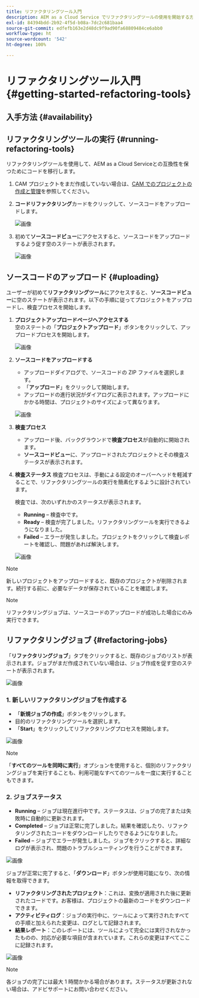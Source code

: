 ```yaml
---
title: リファクタリングツール入門
description: AEM as a Cloud Service でリファクタリングツールの使用を開始する方法について学ぶ
exl-id: 84394bdd-2b92-4f5d-b08a-7dc2c681baa4
source-git-commit: edfefb163e2d48dc9f9ad90fa68809484ce6abb0
workflow-type: ht
source-wordcount: '542'
ht-degree: 100%

---
```


# リファクタリングツール入門 {#getting-started-refactoring-tools}

## 入手方法 {#availability}

<!-- Alexandru: duplicate contextualhelp id, drafting this for now

>[!CONTEXTUALHELP]
>id="aemcloud_rs_upload"
>title="Download"
>additional-url="https://experienceleague.adobe.com/docs/experience-manager-cloud-service/content/release-notes/release-notes/release-notes-current.html?lang=ja" text="Release Notes"
>additional-url="https://experience.adobe.com/#/downloads/content/software-distribution/en/aemcloud.html" text="Software Distribution Portal"

-->

## リファクタリングツールの実行 {#running-refactoring-tools}

リファクタリングツールを使用して、AEM as a Cloud Serviceとの互換性を保つためにコードを移行します。

1. CAM プロジェクトをまだ作成していない場合は、[CAM でのプロジェクトの作成と管理](/help/journey-migration/cloud-acceleration-manager/using-cam/getting-started-cam.md#create-project)を参照してください。
1. **コードリファクタリング**&#x200B;カードをクリックして、ソースコードをアップロードします。

   ![画像](/help/journey-migration/refactoring-tools/assets/rscam1.png)

1. 初めて&#x200B;**ソースコードビュー**&#x200B;にアクセスすると、ソースコードをアップロードするよう促す空のステートが表示されます。

   ![画像](/help/journey-migration/refactoring-tools/assets/rscam2.png)

## ソースコードのアップロード {#uploading}

ユーザーが初めて&#x200B;**リファクタリングツール**&#x200B;にアクセスすると、**ソースコードビュー**&#x200B;に空のステートが表示されます。以下の手順に従ってプロジェクトをアップロードし、検査プロセスを開始します。

1. **プロジェクトアップロードページへアクセスする**\
   空のステートの「**プロジェクトアップロード**」ボタンをクリックして、アップロードプロセスを開始します。

   ![画像](/help/journey-migration/refactoring-tools/assets/rscam3.png)

1. **ソースコードをアップロードする**
   - アップロードダイアログで、ソースコードの ZIP ファイルを選択します。
   - 「**アップロード**」をクリックして開始します。
   - アップロードの進行状況がダイアログに表示されます。アップロードにかかる時間は、プロジェクトのサイズによって異なります。

   ![画像](/help/journey-migration/refactoring-tools/assets/rscam4.png)

1. **検査プロセス**
   - アップロード後、バックグラウンドで&#x200B;**検査プロセス**&#x200B;が自動的に開始されます。
   - **ソースコードビュー**&#x200B;に、アップロードされたプロジェクトとその検査ステータスが表示されます。

1. **検査ステータス** 検査プロセスは、手動による設定のオーバーヘッドを軽減することで、リファクタリングツールの実行を簡素化するように設計されています。

   検査では、次のいずれかのステータスが表示されます。
   - **Running** – 検査中です。
   - **Ready** – 検査が完了しました。リファクタリングツールを実行できるようになりました。
   - **Failed** – エラーが発生しました。プロジェクトをクリックして検査レポートを確認し、問題があれば解決します。

   ![画像](/help/journey-migration/refactoring-tools/assets/rscam5.png)

>[!NOTE]
>
>新しいプロジェクトをアップロードすると、既存のプロジェクトが削除されます。続行する前に、必要なデータが保存されていることを確認します。

>[!NOTE]
>
>リファクタリングジョブは、ソースコードのアップロードが成功した場合にのみ実行できます。

## リファクタリングジョブ {#refactoring-jobs}

「**リファクタリングジョブ**」タブをクリックすると、既存のジョブのリストが表示されます。ジョブがまだ作成されていない場合は、ジョブ作成を促す空のステートが表示されます。

![画像](/help/journey-migration/refactoring-tools/assets/rscam6.png)

### &#x200B;1. 新しいリファクタリングジョブを作成する

- 「**新規ジョブの作成**」ボタンをクリックします。
- 目的のリファクタリングツールを選択します。
- 「**Start**」をクリックしてリファクタリングプロセスを開始します。

![画像](/help/journey-migration/refactoring-tools/assets/rscam7.png)

>[!NOTE]
>
>「**すべてのツールを同時に実行**」オプションを使用すると、個別のリファクタリングジョブを実行することも、利用可能なすべてのツールを一度に実行することもできます。

### &#x200B;2. ジョブステータス

- **Running** – ジョブは現在進行中です。ステータスは、ジョブの完了または失敗時に自動的に更新されます。
- **Completed** – ジョブは正常に完了しました。結果を確認したり、リファクタリングされたコードをダウンロードしたりできるようになりました。
- **Failed** – ジョブでエラーが発生しました。ジョブをクリックすると、詳細なログが表示され、問題のトラブルシューティングを行うことができます。

![画像](/help/journey-migration/refactoring-tools/assets/rscam8.png)

ジョブが正常に完了すると、「**ダウンロード**」ボタンが使用可能になり、次の情報を取得できます。

- **リファクタリングされたプロジェクト**：これは、変換が適用された後に更新されたコードです。お客様は、プロジェクトの最新のコードをダウンロードできます。
- **アクティビティログ**：ジョブの実行中に、ツールによって実行されたすべての手順と加えられた変更は、ログとして記録されます。
- **結果レポート**：このレポートには、ツールによって完全には実行されなかったものの、対応が必要な項目が含まれています。これらの変更はすべてここに記録されます。

![画像](/help/journey-migration/refactoring-tools/assets/rscam9.png)

>[!NOTE]
>
>各ジョブの完了には最大 1 時間かかる場合があります。ステータスが更新されない場合は、アドビサポートにお問い合わせください。
